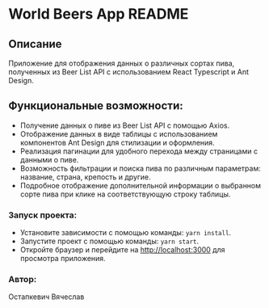 # World Beers App README

## Описание

Приложение для отображения данных о различных сортах пива, полученных из Beer List API 
с использованием React Typescript и Ant Design.

## Функциональные возможности:

* Получение данных о пиве из Beer List API с помощью Axios.
* Отображение данных в виде таблицы с использованием компонентов Ant Design для стилизации и оформления.
* Реализация пагинации для удобного перехода между страницами с данными о пиве.
* Возможность фильтрации и поиска пива по различным параметрам: название, страна, крепость и другие.
* Подробное отображение дополнительной информации о выбранном сорте пива при клике на соответствующую строку таблицы.

### Запуск проекта:

* Установите зависимости с помощью команды: `yarn install`.
* Запустите проект с помощью команды: `yarn start`.
* Откройте браузер и перейдите на [http://localhost:3000](http://localhost:3000) для просмотра приложения.

### Автор:

Остапкевич Вячеслав
